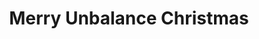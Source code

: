 --- 
title: "Merry Unbalance Christmas"
publishdate: "2019-7-2T16:48:46+02:00"
src: "https://365manga.net/manga/merry-unbalance-christmas"
image: "https://data.365manga.net/images/thumbnails/15855-merry-unbalance-christmas.jpg"
description: "Saving up for an extravagant dessert treat is not a sin, well, neither is getting into an argument with some EXTREMELY RICH GUY just because he snatched your long awaited dessert a sin either... However, things are about to go into a spiralling twist of events when that guy popped up the next day saying ' Become my woman! '"
---